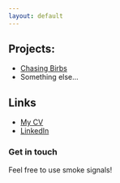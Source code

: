 ```yaml
---
layout: default
---
```


## Projects:

* [Chasing Birbs](http://google.com)
* Something else...

## Links

* [My CV](http://google.com)
* [LinkedIn](https://uk.linkedin.com/in/livgrant)

### Get in touch
Feel free to use smoke signals!